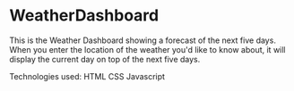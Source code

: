 # WeatherDashboard

This is the Weather Dashboard showing a forecast of the next five days.
When you enter the location of the weather you'd like to know about, it will display the current day on top of the next five days.

Technologies used:
HTML
CSS
Javascript